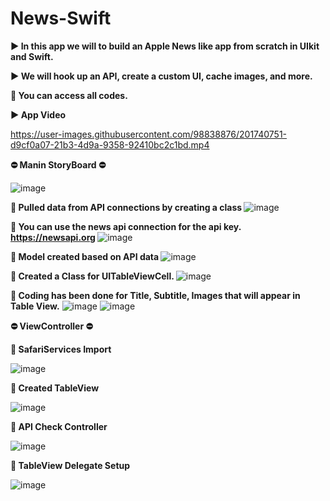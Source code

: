 # News-Swift
<b> ▶️ In this app we will to build an Apple News like app from scratch in UIkit and Swift.</b>

<b> ▶️ We will hook up an API, create a custom UI, cache images, and more. </b>

<b> :round_pushpin: You can access all codes. </b>

<b> ▶️ App Video </b>

https://user-images.githubusercontent.com/98838876/201740751-d9cf0a07-21b3-4d9a-9358-92410bc2c1bd.mp4

<b> :no_entry: Manin StoryBoard :no_entry: </b>

![image](https://user-images.githubusercontent.com/98838876/201738766-bb5a6946-0ce5-4b27-84ba-db52b6971fd9.png)



<b> :round_pushpin: Pulled data from API connections by creating a class </b>
![image](https://user-images.githubusercontent.com/98838876/201735947-23542a87-5878-45c3-a3af-9c5fb20fccce.png)

<b> :round_pushpin: You can use the news api connection for the api key. </b>
<b> https://newsapi.org </b>
![image](https://user-images.githubusercontent.com/98838876/201736690-e85018ff-22fa-40d3-9e09-e49b42d9c55a.png)

<b> :round_pushpin: Model created based on API data </b>
![image](https://user-images.githubusercontent.com/98838876/201737145-8a382651-7497-4de9-bc4e-f4a8b1f6bd95.png)


<b> :round_pushpin: Created a Class for UITableViewCell. </b>
![image](https://user-images.githubusercontent.com/98838876/201737243-cbe9287d-f6a2-4528-8abc-28cafe10ca74.png)

<b> :round_pushpin: Coding has been done for Title, Subtitle, Images that will appear in Table View.</b>
![image](https://user-images.githubusercontent.com/98838876/201737774-28487100-e7c8-411a-a07e-bf6b018a0747.png)
![image](https://user-images.githubusercontent.com/98838876/201738261-c9cafe2d-93bf-4a97-98dc-ec2dae6c03c0.png)

<b> :no_entry: ViewController :no_entry: </b>

<b> :round_pushpin: SafariServices Import </b>

![image](https://user-images.githubusercontent.com/98838876/201738951-6e474914-e1f7-4c75-8e01-050b0f8a0ebb.png)

<b> :round_pushpin: Created TableView </b>

![image](https://user-images.githubusercontent.com/98838876/201739050-6ad845a4-9779-4d06-937b-444b9065790e.png)

<b> :round_pushpin: API Check Controller </b>

![image](https://user-images.githubusercontent.com/98838876/201739147-79baf3c6-f154-4eef-9ce3-a9bb9fea0e3a.png)

<b> :round_pushpin: TableView Delegate Setup </b>

![image](https://user-images.githubusercontent.com/98838876/201739273-9726fa2f-230b-4196-a91b-b3cd499a1ea5.png)












